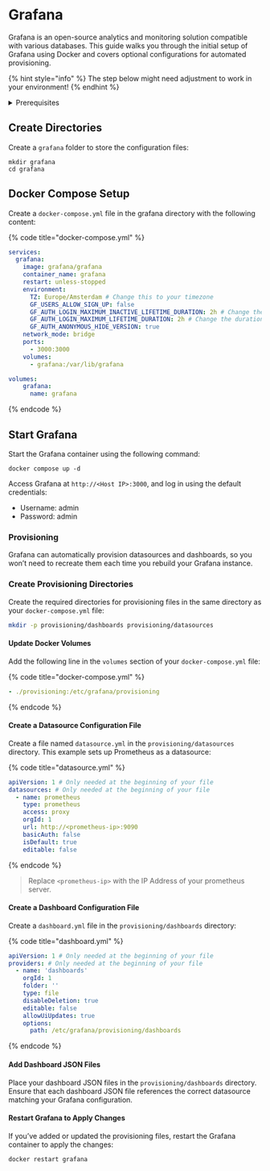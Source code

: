# Grafana

Grafana is an open-source analytics and monitoring solution compatible with various databases. This guide walks you through the initial setup of Grafana using Docker and covers optional configurations for automated provisioning.

{% hint style="info" %}
The step below might need adjustment to work in your environment!
{% endhint %}

<details>

<summary>Prerequisites</summary>

* Docker installed on your server

</details>

## Create Directories

Create a `grafana` folder to store the configuration files:

```shell
mkdir grafana
cd grafana
```

## Docker Compose Setup

Create a `docker-compose.yml` file in the grafana directory with the following content:

{% code title="docker-compose.yml" %}
```yaml
services:
  grafana:
    image: grafana/grafana
    container_name: grafana
    restart: unless-stopped
    environment:
      TZ: Europe/Amsterdam # Change this to your timezone
      GF_USERS_ALLOW_SIGN_UP: false
      GF_AUTH_LOGIN_MAXIMUM_INACTIVE_LIFETIME_DURATION: 2h # Change the duration to your liking
      GF_AUTH_LOGIN_MAXIMUM_LIFETIME_DURATION: 2h # Change the duration to your liking
      GF_AUTH_ANONYMOUS_HIDE_VERSION: true
    network_mode: bridge
    ports:
      - 3000:3000
    volumes:
      - grafana:/var/lib/grafana

volumes:
    grafana:
      name: grafana
```
{% endcode %}

## Start Grafana

Start the Grafana container using the following command:

```shellell
docker compose up -d
```

Access Grafana at `http://<Host IP>:3000`, and log in using the default credentials:

* Username: admin&#x20;
* Password: admin

### Provisioning

Grafana can automatically provision datasources and dashboards, so you won’t need to recreate them each time you rebuild your Grafana instance.

### Create Provisioning Directories

Create the required directories for provisioning files in the same directory as your `docker-compose.yml` file:

```bash
mkdir -p provisioning/dashboards provisioning/datasources
```

#### Update Docker Volumes

Add the following line in the `volumes` section of your `docker-compose.yml` file:

{% code title="docker-compose.yml" %}
```yaml
- ./provisioning:/etc/grafana/provisioning
```
{% endcode %}

#### Create a Datasource Configuration File

Create a file named `datasource.yml` in the `provisioning/datasources` directory. This example sets up Prometheus as a datasource:

{% code title="datasource.yml" %}
```yaml
apiVersion: 1 # Only needed at the beginning of your file
datasources: # Only needed at the beginning of your file
  - name: prometheus
    type: prometheus
    access: proxy
    orgId: 1
    url: http://<prometheus-ip>:9090
    basicAuth: false
    isDefault: true
    editable: false
```
{% endcode %}

> Replace `<prometheus-ip>` with the IP Address of your prometheus server.

#### Create a Dashboard Configuration File

Create a `dashboard.yml` file in the `provisioning/dashboards` directory:

{% code title="dashboard.yml" %}
```yaml
apiVersion: 1 # Only needed at the beginning of your file
providers: # Only needed at the beginning of your file
  - name: 'dashboards'
    orgId: 1
    folder: ''
    type: file
    disableDeletion: true
    editable: false
    allowUiUpdates: true
    options:
      path: /etc/grafana/provisioning/dashboards
```
{% endcode %}

#### Add Dashboard JSON Files

Place your dashboard JSON files in the `provisioning/dashboards` directory. Ensure that each dashboard JSON file references the correct datasource matching your Grafana configuration.

#### Restart Grafana to Apply Changes

If you’ve added or updated the provisioning files, restart the Grafana container to apply the changes:

```bash
docker restart grafana
```
